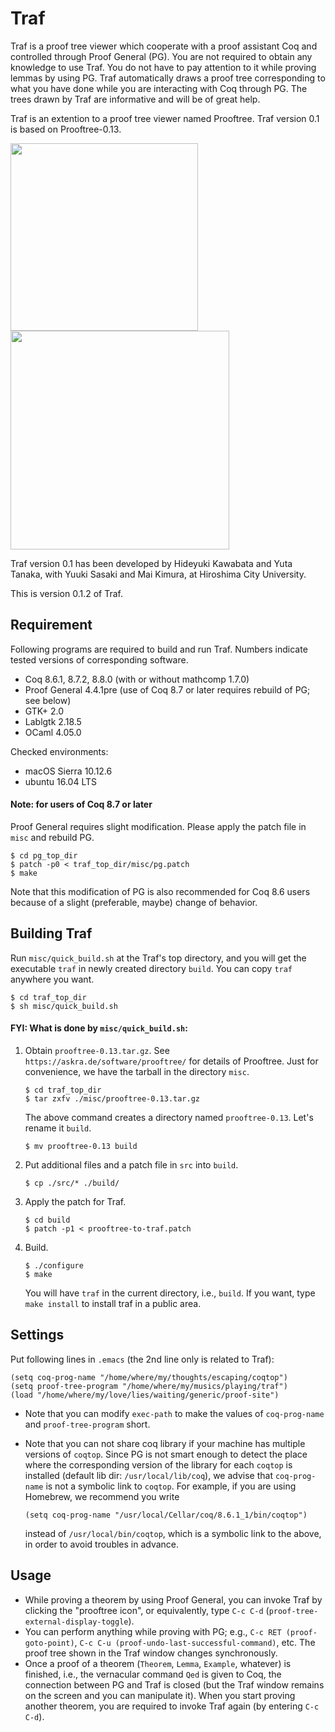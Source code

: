 # Traf

Traf is a proof tree viewer which cooperate with a proof assistant Coq and controlled through Proof General (PG). You are not required to obtain any knowledge to use Traf. You do not have to pay attention to it while proving lemmas by using PG. Traf automatically draws a proof tree corresponding to what you have done while you are interacting with Coq through PG. The trees drawn by Traf are informative and will be of great help.

Traf is an extention to a proof tree viewer named Prooftree. Traf version 0.1 is based on Prooftree-0.13.


<img src="https://raw.github.com/wiki/hide-kawabata/traf/images/emacs_p_or_q_q_or_p.png" width="300"/>
<img src="https://raw.github.com/wiki/hide-kawabata/traf/images/p_or_q_q_or_p.png" width="350"/>



Traf version 0.1 has been developed by Hideyuki Kawabata and Yuta Tanaka, with Yuuki Sasaki and Mai Kimura, at Hiroshima City University.

This is version 0.1.2 of Traf.

## Requirement

Following programs are required to build and run Traf.
Numbers indicate tested versions of corresponding software.

- Coq 8.6.1, 8.7.2, 8.8.0 (with or without mathcomp 1.7.0)
- Proof General 4.4.1pre (use of Coq 8.7 or later requires rebuild of PG; see below)
- GTK+ 2.0
- Lablgtk 2.18.5
- OCaml 4.05.0

Checked environments: 

- macOS Sierra 10.12.6
- ubuntu 16.04 LTS

#### Note: for users of Coq 8.7 or later
Proof General requires slight modification.
Please apply the patch file in `misc` and rebuild PG.

    $ cd pg_top_dir
    $ patch -p0 < traf_top_dir/misc/pg.patch
    $ make

Note that this modification of PG is also recommended for Coq 8.6 users because of a slight (preferable, maybe) change of behavior.



## Building Traf

Run `misc/quick_build.sh` at the Traf's top directory,
and you will get the executable `traf` in newly created directory `build`.
You can copy `traf` anywhere you want.

    $ cd traf_top_dir
    $ sh misc/quick_build.sh



#### FYI: What is done by `misc/quick_build.sh`:

1. Obtain `prooftree-0.13.tar.gz`.  See `https://askra.de/software/prooftree/` for details of Prooftree. Just for convenience, we have the tarball in the directory `misc`.

    ```
    $ cd traf_top_dir
    $ tar zxfv ./misc/prooftree-0.13.tar.gz
    ```
    The above command creates a directory named `prooftree-0.13`.
    Let's rename it `build`.

    ```
    $ mv prooftree-0.13 build
    ```


2. Put additional files and a patch file in `src` into `build`.

    ```
    $ cp ./src/* ./build/
    ```

3. Apply the patch for Traf.
  
    ```
    $ cd build
    $ patch -p1 < prooftree-to-traf.patch
    ```

4. Build.

    ```
    $ ./configure
    $ make
    ```
    You will have `traf` in the current directory, i.e., `build`.
    If you want, type `make install` to install traf in a public area.



## Settings

Put following lines in `.emacs` (the 2nd line only is related to Traf):

    (setq coq-prog-name "/home/where/my/thoughts/escaping/coqtop")
    (setq proof-tree-program "/home/where/my/musics/playing/traf")
    (load "/home/where/my/love/lies/waiting/generic/proof-site")

- Note that you can modify `exec-path` to make the values of `coq-prog-name` and `proof-tree-program` short.

- Note that you can not share coq library if your machine has multiple versions of `coqtop`. Since PG is not smart enough to detect the place where the corresponding version of the library for each `coqtop` is installed (default lib dir: `/usr/local/lib/coq`), we advise that `coq-prog-name` is not a symbolic link to `coqtop`. For example, if you are using Homebrew, we recommend you write

    ```
    (setq coq-prog-name "/usr/local/Cellar/coq/8.6.1_1/bin/coqtop")
    ```
    instead of `/usr/local/bin/coqtop`, which is a symbolic link to the above,
in order to avoid troubles in advance.


## Usage

- While proving a theorem by using Proof General, you can invoke Traf by clicking the "prooftree icon", or equivalently, type `C-c C-d` (`proof-tree-external-display-toggle`).
- You can perform anything while proving with PG; e.g., `C-c RET (proof-goto-point)`, `C-c C-u (proof-undo-last-successful-command)`, etc. The proof tree shown in the Traf window changes synchronously.
- Once a proof of a theorem (`Theorem`, `Lemma`, `Example`, whatever) is finished, i.e., the vernacular command `Qed` is given to Coq, the connection between PG and Traf is closed (but the Traf window remains on the screen and you can manipulate it).
When you start proving another theorem, you are required to invoke Traf again (by entering `C-c C-d`).
